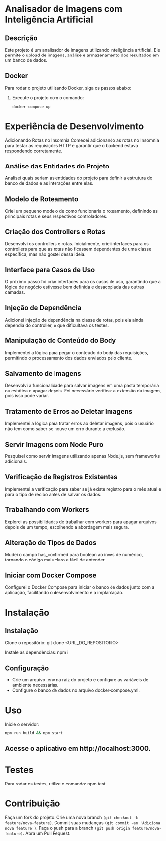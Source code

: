 # Analisador de Imagens com Inteligência Artificial

## Descrição
Este projeto é um analisador de imagens utilizando inteligência artificial. Ele permite o upload de imagens, análise e armazenamento dos resultados em um banco de dados.

## Docker
Para rodar o projeto utilizando Docker, siga os passos abaixo:
1. Execute o projeto com o comando:
   ```sh
   docker-compose up
   ```

   
# Experiência de Desenvolvimento
Adicionando Rotas no Insomnia
Comecei adicionando as rotas no Insomnia para testar as requisições HTTP e garantir que o backend estava respondendo corretamente.

## Análise das Entidades do Projeto
Analisei quais seriam as entidades do projeto para definir a estrutura do banco de dados e as interações entre elas.

## Modelo de Roteamento
Criei um pequeno modelo de como funcionaria o roteamento, definindo as principais rotas e seus respectivos controladores.

## Criação dos Controllers e Rotas
Desenvolvi os controllers e rotas. Inicialmente, criei interfaces para os controllers para que as rotas não ficassem dependentes de uma classe específica, mas não gostei dessa ideia.

## Interface para Casos de Uso
O próximo passo foi criar interfaces para os casos de uso, garantindo que a lógica de negócio estivesse bem definida e desacoplada das outras camadas.

## Injeção de Dependência
Adicionei injeção de dependência na classe de rotas, pois ela ainda dependia do controller, o que dificultava os testes.

## Manipulação do Conteúdo do Body
Implementei a lógica para pegar o conteúdo do body das requisições, permitindo o processamento dos dados enviados pelo cliente.

## Salvamento de Imagens
Desenvolvi a funcionalidade para salvar imagens em uma pasta temporária ou estática e apagar depois. Foi necessário verificar a extensão da imagem, pois isso pode variar.

## Tratamento de Erros ao Deletar Imagens
Implementei a lógica para tratar erros ao deletar imagens, pois o usuário não tem como saber se houve um erro durante a exclusão.

## Servir Imagens com Node Puro
Pesquisei como servir imagens utilizando apenas Node.js, sem frameworks adicionais.

## Verificação de Registros Existentes
Implementei a verificação para saber se já existe registro para o mês atual e para o tipo de recibo antes de salvar os dados.

## Trabalhando com Workers
Explorei as possibilidades de trabalhar com workers para apagar arquivos depois de um tempo, escolhendo a abordagem mais segura.

## Alteração de Tipos de Dados
Mudei o campo has_confirmed para boolean ao invés de numérico, tornando o código mais claro e fácil de entender.

## Iniciar com Docker Compose
Configurei o Docker Compose para iniciar o banco de dados junto com a aplicação, facilitando o desenvolvimento e a implantação.

# Instalação

## Instalação
Clone o repositório:
git clone <URL_DO_REPOSITORIO>

Instale as dependências:
npm i
## Configuração
- Crie um arquivo .env na raiz do projeto e configure as variáveis de ambiente necessárias.
- Configure o banco de dados no arquivo docker-compose.yml.
# Uso
Inicie o servidor:
```sh
npm run build && npm start
```

## Acesse o aplicativo em http://localhost:3000.

# Testes
Para rodar os testes, utilize o comando:
npm test

# Contribuição
Faça um fork do projeto.
Crie uma nova branch `(git checkout -b feature/nova-feature)`.
Commit suas mudanças `(git commit -am 'Adiciona nova feature')`.
Faça o push para a branch `(git push origin feature/nova-feature)`.
Abra um Pull Request.